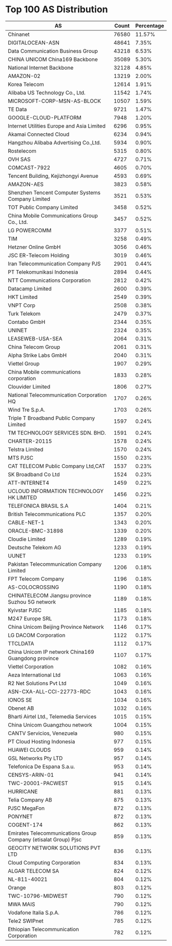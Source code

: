 # Top 100 AS Distribution
| AS | Count | Percentage |
|----|----|----|
| Chinanet | 76580 | 11.57% |
| DIGITALOCEAN-ASN | 48641 | 7.35% |
| Data Communication Business Group | 43218 | 6.53% |
| CHINA UNICOM China169 Backbone | 35089 | 5.30% |
| National Internet Backbone | 32128 | 4.85% |
| AMAZON-02 | 13219 | 2.00% |
| Korea Telecom | 12614 | 1.91% |
| Alibaba US Technology Co., Ltd. | 11542 | 1.74% |
| MICROSOFT-CORP-MSN-AS-BLOCK | 10507 | 1.59% |
| TE Data | 9721 | 1.47% |
| GOOGLE-CLOUD-PLATFORM | 7948 | 1.20% |
| Internet Utilities Europe and Asia Limited | 6296 | 0.95% |
| Akamai Connected Cloud | 6234 | 0.94% |
| Hangzhou Alibaba Advertising Co.,Ltd. | 5934 | 0.90% |
| Rostelecom | 5315 | 0.80% |
| OVH SAS | 4727 | 0.71% |
| COMCAST-7922 | 4605 | 0.70% |
| Tencent Building, Kejizhongyi Avenue | 4593 | 0.69% |
| AMAZON-AES | 3823 | 0.58% |
| Shenzhen Tencent Computer Systems Company Limited | 3521 | 0.53% |
| TOT Public Company Limited | 3458 | 0.52% |
| China Mobile Communications Group Co., Ltd. | 3457 | 0.52% |
| LG POWERCOMM | 3377 | 0.51% |
| TIM | 3258 | 0.49% |
| Hetzner Online GmbH | 3056 | 0.46% |
| JSC ER-Telecom Holding | 3019 | 0.46% |
| Iran Telecommunication Company PJS | 2901 | 0.44% |
| PT Telekomunikasi Indonesia | 2894 | 0.44% |
| NTT Communications Corporation | 2812 | 0.42% |
| Datacamp Limited | 2600 | 0.39% |
| HKT Limited | 2549 | 0.39% |
| VNPT Corp | 2508 | 0.38% |
| Turk Telekom | 2479 | 0.37% |
| Contabo GmbH | 2344 | 0.35% |
| UNINET | 2324 | 0.35% |
| LEASEWEB-USA-SEA | 2064 | 0.31% |
| China Telecom Group | 2061 | 0.31% |
| Alpha Strike Labs GmbH | 2040 | 0.31% |
| Viettel Group | 1907 | 0.29% |
| China Mobile communications corporation | 1833 | 0.28% |
| Clouvider Limited | 1806 | 0.27% |
| National Telecommunication Corporation HQ | 1707 | 0.26% |
| Wind Tre S.p.A. | 1703 | 0.26% |
| Triple T Broadband Public Company Limited | 1597 | 0.24% |
| TM TECHNOLOGY SERVICES SDN. BHD. | 1591 | 0.24% |
| CHARTER-20115 | 1578 | 0.24% |
| Telstra Limited | 1570 | 0.24% |
| MTS PJSC | 1550 | 0.23% |
| CAT TELECOM Public Company Ltd,CAT | 1537 | 0.23% |
| SK Broadband Co Ltd | 1524 | 0.23% |
| ATT-INTERNET4 | 1459 | 0.22% |
| UCLOUD INFORMATION TECHNOLOGY HK LIMITED | 1456 | 0.22% |
| TELEFONICA BRASIL S.A | 1404 | 0.21% |
| British Telecommunications PLC | 1357 | 0.20% |
| CABLE-NET-1 | 1343 | 0.20% |
| ORACLE-BMC-31898 | 1339 | 0.20% |
| Cloudie Limited | 1289 | 0.19% |
| Deutsche Telekom AG | 1233 | 0.19% |
| UUNET | 1233 | 0.19% |
| Pakistan Telecommunication Company Limited | 1206 | 0.18% |
| FPT Telecom Company | 1196 | 0.18% |
| AS-COLOCROSSING | 1190 | 0.18% |
| CHINATELECOM Jiangsu province Suzhou 5G network | 1189 | 0.18% |
| Kyivstar PJSC | 1185 | 0.18% |
| M247 Europe SRL | 1173 | 0.18% |
| China Unicom Beijing Province Network | 1146 | 0.17% |
| LG DACOM Corporation | 1122 | 0.17% |
| TTCLDATA | 1112 | 0.17% |
| China Unicom IP network China169 Guangdong province | 1107 | 0.17% |
| Viettel Corporation | 1082 | 0.16% |
| Aeza International Ltd | 1063 | 0.16% |
| R2 Net Solutions Pvt Ltd | 1049 | 0.16% |
| ASN-CXA-ALL-CCI-22773-RDC | 1043 | 0.16% |
| IONOS SE | 1034 | 0.16% |
| Obenet AB | 1032 | 0.16% |
| Bharti Airtel Ltd., Telemedia Services | 1015 | 0.15% |
| China Unicom Guangzhou network | 1004 | 0.15% |
| CANTV Servicios, Venezuela | 980 | 0.15% |
| PT Cloud Hosting Indonesia | 977 | 0.15% |
| HUAWEI CLOUDS | 959 | 0.14% |
| GSL Networks Pty LTD | 957 | 0.14% |
| Telefonica De Espana S.a.u. | 953 | 0.14% |
| CENSYS-ARIN-01 | 941 | 0.14% |
| TWC-20001-PACWEST | 915 | 0.14% |
| HURRICANE | 881 | 0.13% |
| Telia Company AB | 875 | 0.13% |
| PJSC MegaFon | 872 | 0.13% |
| PONYNET | 872 | 0.13% |
| COGENT-174 | 862 | 0.13% |
| Emirates Telecommunications Group Company (etisalat Group) Pjsc | 859 | 0.13% |
| GEOCITY NETWORK SOLUTIONS PVT LTD | 836 | 0.13% |
| Cloud Computing Corporation | 834 | 0.13% |
| ALGAR TELECOM SA | 824 | 0.12% |
| NL-811-40021 | 804 | 0.12% |
| Orange | 803 | 0.12% |
| TWC-10796-MIDWEST | 790 | 0.12% |
| MWA MAIS | 790 | 0.12% |
| Vodafone Italia S.p.A. | 786 | 0.12% |
| Tele2 SWIPnet | 785 | 0.12% |
| Ethiopian Telecommunication Corporation | 782 | 0.12% |
